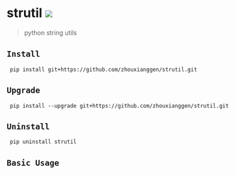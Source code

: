 strutil
![](https://img.shields.io/badge/python%20-%203.7-brightgreen.svg)
========
> python string utils 

## `Install`
` pip install git+https://github.com/zhouxianggen/strutil.git`

## `Upgrade`
` pip install --upgrade git+https://github.com/zhouxianggen/strutil.git`

## `Uninstall`
` pip uninstall strutil`

## `Basic Usage`
```python

```
